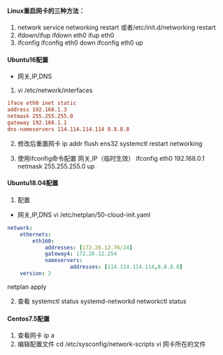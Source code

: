 
#### Linux重启网卡的三种方法：
1. network
service networking restart
或者/etc/init.d/networking restart
2. ifdown/ifup
ifdown eth0
ifup eth0
3. ifconfig
ifconfig eth0 down
ifconfig eth0 up

#### Ubuntu16配置
- 网关,IP,DNS
1. vi /etc/network/interfaces 
```conf
iface eth0 inet static
address 192.168.1.3
netmask 255.255.255.0
gateway 192.168.1.1
dns-nameservers 114.114.114.114 8.8.8.8
```
2. 修改后重置网卡
ip addr flush ens32
systemctl restart networking

3. 使用ifconfig命令配置 网关,IP（临时生效）
ifconfig eth0 192.168.0.1 netmask 255.255.255.0 up

#### Ubuntu18.04配置
1. 配置
- 网关,IP,DNS
vi /etc/netplan/50-cloud-init.yaml
```yaml
network:
    ethernets:
        eth160:
            addresses: [172.26.12.76/24]
            gateway4: 172.26.12.254
            nameservers:
                    addresses: [114.114.114.114,8.8.8.8]
    version: 2
```
netplan apply

2. 查看
systemctl status systemd-networkd
networkctl status 
#### Centos7.5配置
1. 查看网卡
    ip a
2. 编辑配置文件
cd /etc/sysconfig/network-scripts
vi 网卡所在的文件